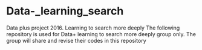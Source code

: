 # Data-_learning_search
Data plus project 2016. Learning to search more deeply
The following repository is used for Data+ learning to search more deeply group only. The group will share and revise their codes in this repository
